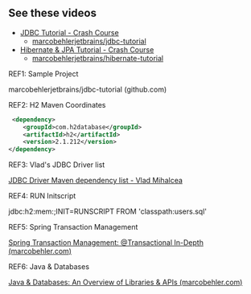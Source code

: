 
## See these videos


- [JDBC Tutorial - Crash Course](https://www.youtube.com/watch?v=KgXq2UBNEhA)
    - [marcobehlerjetbrains/jdbc-tutorial](https://github.com/marcobehlerjetbrains/jdbc-tutorial)
- [Hibernate & JPA Tutorial - Crash Course](https://www.youtube.com/watch?v=xHminZ9Dxm4)
    - [marcobehlerjetbrains/hibernate-tutorial](https://github.com/marcobehlerjetbrains/hibernate-tutorial)





REF1: Sample Project

marcobehlerjetbrains/jdbc-tutorial (github.com)


REF2: H2 Maven Coordinates
```xml
 <dependency>
    <groupId>com.h2database</groupId>
    <artifactId>h2</artifactId>
    <version>2.1.212</version>
</dependency>
```

REF3: Vlad's JDBC Driver list

[JDBC Driver Maven dependency list - Vlad Mihalcea](https://vladmihalcea.com/jdbc-driver-maven-dependency/)


REF4: RUN Initscript

jdbc:h2:mem:;INIT=RUNSCRIPT FROM 'classpath:users.sql'


REF5: Spring Transaction Management

[Spring Transaction Management: @Transactional In-Depth (marcobehler.com)](https://www.marcobehler.com/guides/spring-transaction-management-transactional-in-depth#_how_spring_and_jpa_hibernate_transaction_management_works)


REF6: Java & Databases

[Java & Databases: An Overview of Libraries & APIs (marcobehler.com)](https://www.marcobehler.com/guides/java-databases)
